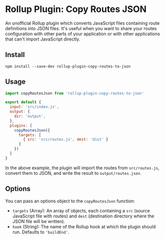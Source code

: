 # Rollup Plugin: Copy Routes JSON

An unofficial Rollup plugin which converts JavaScript files containing route definitions into JSON files. It's useful when you want to share your routes configuration with other parts of your application or with other applications that can't import JavaScript directly.

## Install

```shell
npm install --save-dev rollup-plugin-copy-routes-to-json
```

## Usage

```js
import copyRoutesJson from 'rollup-plugin-copy-routes-to-json'

export default {
  input: 'src/index.js',
  output: {
    dir: 'output',
  },
  plugins: [
    copyRoutesJson({
      targets: [
        { src: 'src/routes.js', dest: 'dist' }
      ]
    })
  ]
}
```

In the above example, the plugin will import the routes from `src/routes.js`, convert them to JSON, and write the result to `output/routes.json`.

## Options

You can pass an options object to the `copyRoutesJson` function:

* `targets` (Array): An array of objects, each containing a `src` (source JavaScript file with routes) and `dest` (destination directory where the JSON file will be written).
* `hook` (String): The name of the Rollup hook at which the plugin should run. Defaults to `'buildEnd'`.